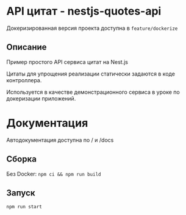 # API цитат - nestjs-quotes-api
Докеризированная версия проекта доступна в `feature/dockerize`

## Описание
Пример простого API сервиса цитат на Nest.js

Цитаты для упрощения реализации статически задаются в коде контроллера.

Используется в качестве демонстрационного сервиса в уроке по докеризации приложений.

# Документация
Автодокументация доступна по / и /docs

## Сборка
Без Docker: `npm ci && npm run build`

## Запуск
`npm run start`